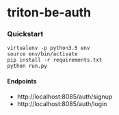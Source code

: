 # triton-be-auth

### Quickstart

```
virtualenv -p python3.5 env 
source env/bin/activate 
pip install -r requirements.txt
python run.py
```
#### Endpoints

* http://localhost:8085/auth/signup 
* http://localhost:8085/auth/login 
